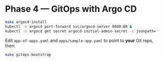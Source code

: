 # Phase 4 — GitOps with Argo CD

```bash
make argocd-install
kubectl -n argocd port-forward svc/argocd-server 8080:80 &
kubectl -n argocd get secret argocd-initial-admin-secret -o jsonpath='{.data.password}' | base64 -d; echo
```
Edit `app-of-apps.yaml` and `apps/sample-app.yaml` to point to **your** Git repo, then:
```bash
make gitops-bootstrap
```
